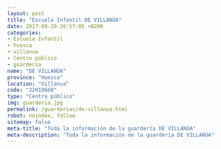```yaml
---
layout: post
title: "Escuela Infantil DE VILLANÚA"
date: 2017-09-20 20:57:05 +0200
categories:
- Escuela Infantil
- huesca
- villanua
- Centro público
- guarderia
name: "DE VILLANÚA"
province: "Huesca"
location: "Villanua"
code: "22010608"
type: "Centro público"
img: guarderia.jpg
permalink: /guarderias/de-villanua.html
robot: noindex, follow
sitemap: false
meta-title: "Toda la información de la guardería DE VILLANÚA"
meta-description: "Toda la información de la guardería DE VILLANÚA"
---
```


